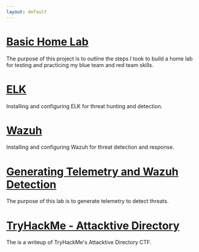 ```yaml
---
layout: default
---
```



# [Basic Home Lab](./Home_Lab.html)

The purpose of this project is to outline the steps I took to build a home lab for testing and practicing my blue team and red team skills. 


# [ELK](./ELK.html) 

Installing and configuring ELK for threat hunting and detection. 


# [Wazuh](./Wazuh.html)

Installing and configuring Wazuh for threat detection and response.


# [Generating Telemetry and Wazuh Detection](./Telemetry.html)

The purpose of this lab is to generate telemetry to detect threats. 


# [TryHackMe - Attacktive Directory](./Attacktive.html)

The is a writeup of TryHackMe's Attacktive Directory CTF.
